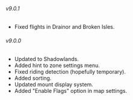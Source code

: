 ###### v9.0.1
* Fixed flights in Drainor and Broken Isles.
###### v9.0.0
* Updated to Shadowlands.
* Added hint to zone settings menu.
* Fixed riding detection (hopefully temporary).
* Added sorting.
* Updated mount display system.
* Added "Enable Flags" option in map settings.